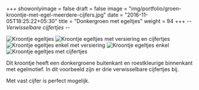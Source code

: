 +++
showonlyimage = false
draft = false
image = "img/portfolio/groen-kroontje-met-egel-meerdere-cijfers.jpg"
date = "2016-11-05T18:25:22+05:30"
title = "Donkergroen met egeltjes"
weight = 94
+++
*-- Verwisselbare cijfertjes --*
<!--more-->
![Kroontje egeltjes][1]
![Kroontje egeltjes met versiering en cijfertjes][2]
![Kroontje egeltjes enkel met versiering][3]
![Kroontje egeltjes enkel][4]
![Kroontje egeltjes met cijfertjes][5]

Dit kroontje heeft een donkergroene buitenkant en roestkleurige binnenkant met egelmotief. In dit voorbeeld zijn er drie verwisselbare cijfertjes bij.

Met vast cijfer is perfect mogelijk.

[1]: /img/portfolio/groen-kroontje-met-egel-meerdere-cijfers.jpg
[2]: /img/portfolio/alternatieven/egeltjes_alles.jpg
[3]: /img/portfolio/alternatieven/egeltjes_enkel.jpg
[4]: /img/portfolio/alternatieven/egeltjes_plain.jpg
[5]: /img/portfolio/alternatieven/groen-kroontje-met-egel-meerdere-cijfers1.jpg
